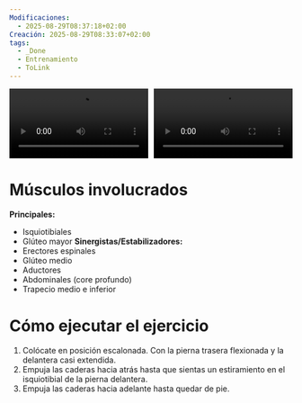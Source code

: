 ```yaml
---
Modificaciones:
  - 2025-08-29T08:37:18+02:00
Creación: 2025-08-29T08:33:07+02:00
tags:
  - _Done
  - Entrenamiento
  - ToLink
---
```


<div style="display: grid; grid-template-columns: 1fr 1fr; gap: 10px; width: 100%;">
  <video src="4_Multimedia/Ejercicios/Barbell-landmine-staggered-romanian-deadlift-front.mp4" controls style="width: 100%;"></video>
  <video src="4_Multimedia/Ejercicios/Barbell-landmine-staggered-romanian-deadlift-side.mp4" controls style="width: 100%;"></video>
</div>

 # Músculos involucrados
**Principales:**
- Isquiotibiales
- Glúteo mayor
**Sinergistas/Estabilizadores:**
- Erectores espinales
- Glúteo medio
- Aductores
- Abdominales (core profundo)
- Trapecio medio e inferior
 
 # Cómo ejecutar el ejercicio
1. Colócate en posición escalonada. Con la pierna trasera flexionada y la delantera casi extendida.
2. Empuja las caderas hacia atrás hasta que sientas un estiramiento en el isquiotibial de la pierna delantera.
3. Empuja las caderas hacia adelante hasta quedar de pie.